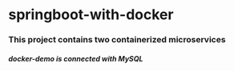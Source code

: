 # springboot-with-docker

### This project contains two containerized microservices

##### docker-demo is connected with MySQL 
